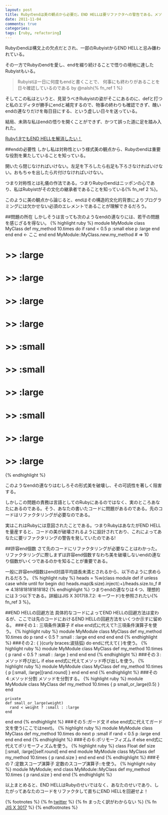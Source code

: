 ```yaml
---
layout: post
title: Rubyのendは美の観点から必要だ。END HELLは要リファクタへの警告である。メソッド分離、{ }、Guard、三項、ポリモーフィズムで回避せよ！
date: 2011-11-04
comments: true
categories:
tags: [ruby, refactoring]
---
```


Rubyのendは構文上の欠点だとされ、一部のRubyistからEND HELLと忌み嫌われている。

その一方でRubyのendを愛し、endを綴り続けることで悟りの境地に達したRubyistもいる。
 
>   Rubyistは一日に何度もendと書くことで、
>   何事にも終わりがあることを日々確認しているのである
>   by @nalsh{% fn_ref 1 %}


そしてこの私はというと、見習うべきRubyistの姿がそこにあるのに、defと打つと私のエディタが勝手にendと補完するので、物事の終わりも確認できず、醜いendの連なりだけを毎日目にする、という虚しい日々を送っている。

結局、未熟な私はendの悟りを開くことができず、かつて誤った道に足を踏み入れた。

[Ruby1.9でもEND HELLを解消したい！](/2011/07/19/Ruby1-9-END-HELL/)

##endの必要性
しかし私は対称性という様式美の観点から、Rubyのendは重要な役割を果たしていることを知っている。

開いたら閉じなければいけない。左足を下ろしたら右足も下ろさなければいけない。おもちゃを出したら片付けなければいけない。

つまり対称性とは礼儀の作法である。つまりRubyのendはニッポンの心であり、私はRubyistがその文化の継承者であることを知っている{% fn_ref 2 %}。

このように美の観点から論じると、endはその構造的文化的背景によりプログラミングには欠かせない必須のエレメントであることが理解できるだろう。

##問題の所在
しかしそうは言っても次のようなendの連なりには、若干の問題を感じざるを得ない。
{% highlight ruby %}
module MyModule
  class MyClass
    def my_method
      10.times do
        if rand < 0.5
          p :small
        else
          p :large
        end
      end 
    end      <- ここ
  end
end
MyModule::MyClass.new.my_method # => 10
# >> :large
# >> :large
# >> :large
# >> :large
# >> :small
# >> :small
# >> :large
# >> :small
# >> :large
# >> :large
{% endhighlight %}

このようなendの連なりはむしろその形式美を破壊し、その可読性を著しく阻害する。

しかしこの問題の責務は言語としてのRubyにあるのではなく、実のところあなたにあるのである。そう、あなたの書いたコードに問題があるのである。先のコードはリファクタリングが必要なのである。

実はこれはRubyには意図されたことである。つまりRubyはあなたがEND HELLを量産すると、コードの美が破壊されるように設計されており、これによってあなたに要リファクタリングの警告を発していたのである!

##許容end個数
さて先のコードにリファクタリングが必要なことはわかった。リファクタリングに際しまずは許容end個数すなわち美を破壊しないendの連なり個数がいくつであるのかを知ることが重要である。

一般に許容end個数はend対語平均語長未満とされるから、以下のように求められるだろう。
{% highlight ruby %}
heads = %w(class module def if unless case while until for begin do)
heads.map(&:size).inject(:+)/heads.size.to_f # => 4.181818181818182
{% endhighlight %}
つまりendの連なりは４つ、理想的には３つ以下である。詳細はJIS X 3017(8.7.2: キーワード)を参照されたい{% fn_ref 3 %}。

##END HELLの回避方法
具体的なコードによってEND HELLの回避方法は変わるが、ここでは先のコードにおけるEND HELLの回避方法をいくつか示すに留める。
###その１: 三項条件演算子
if else end式に代えて?:三項条件演算子を使う。
{% highlight ruby %}
module MyModule
  class MyClass
    def my_method
      10.times do
        p rand < 0.5 ? :small : :large
      end 
    end
  end
end
{% endhighlight %}
###その２: { }(curly braces:波括弧)
do endに代えて{ }を使う。
{% highlight ruby %}
module MyModule
  class MyClass
    def my_method
      10.times { p rand < 0.5 ? :small : :large }
    end
  end
end
{% endhighlight %}
###その３:メソッド呼び出し
if else end式に代えてメソッド呼び出しを使う。
{% highlight ruby %}
module MyModule
  class MyClass
    def my_method
      10.times { p [:small, :large][rand.round] }
    end
  end
end
{% endhighlight %}
###その４:メソッド分割
メソッドを分割する。
{% highlight ruby %}
module MyModule
  class MyClass
    def my_method
      10.times { p small_or_large(0.5) }
    end
    
    private
    def small_or_large(weight)
      rand < weight ? :small : :large
    end
  end
end
{% endhighlight %}
###その５:ガード文
if else end式に代えてガード文を使う(ここではnext)。
{% highlight ruby %}
module MyModule
  class MyClass
    def my_method
      10.times do
        next p :small if rand < 0.5
        p :large
      end 
    end
  end
end
{% endhighlight %}
###その６:ポリモーフィズム
if else end式に代えてポリモーフィズムを使う。
{% highlight ruby %}
class Float
  def size
    [:small, :large][self.round]
  end
end
module MyModule
  class MyClass
    def my_method
      10.times {
        p rand.size
      } 
    end
  end
end
{% endhighlight %}
###その７:定数スコープ演算子
定数のスコープ演算子::を使う。
{% highlight ruby %}
module MyModule; end
class MyModule::MyClass
  def my_method
    10.times {
      p rand.size
    } 
  end
end
{% endhighlight %}

以上まとめると、END HELLはRubyのせいではなく、あなたのせいであり、したがってあなたのコードをリファクタして直ちにEND HELLを回避せよ！

{% footnotes %}
   {% fn [twitter](https://twitter.com/#!/nalsh/statuses/105432772570656768) %}
   {% fn まったく訳がわからない %}
   {% fn [JIS X 3017](http://www.webstore.jsa.or.jp/webstore/Com/FlowControl.jsp?lang=jp&bunsyoId=JIS+X+3017%3A2011&dantaiCd=JIS&status=1) %}
{% endfootnotes %}
